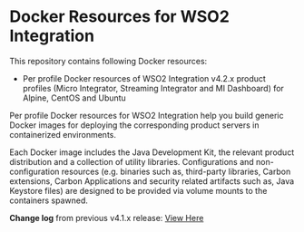 # Docker Resources for WSO2 Integration

This repository contains following Docker resources:

- Per profile Docker resources of WSO2 Integration v4.2.x product profiles (Micro Integrator, Streaming Integrator and MI Dashboard)
  for Alpine, CentOS and Ubuntu

Per profile Docker resources for WSO2 Integration help you build generic Docker images for deploying the
corresponding product servers in containerized environments.

Each Docker image includes the Java Development Kit, the relevant product distribution and a collection of utility libraries.
Configurations and non-configuration resources (e.g. binaries such as, third-party libraries, Carbon extensions,
Carbon Applications and security related artifacts such as, Java Keystore files) are designed to be provided via
volume mounts to the containers spawned.

**Change log** from previous v4.1.x release: [View Here](https://github.com/wso2/docker-ei/blob/4.1.x/CHANGELOG.md)
